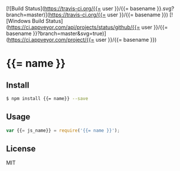[![Build Status](https://travis-ci.org/{{= user }}/{{= basename }}.svg?branch=master)](https://travis-ci.org/{{= user }}/{{= basename }})
[![Windows Build Status](https://ci.appveyor.com/api/projects/status/github/{{= user }}/{{= basename }}?branch=master&svg=true)](https://ci.appveyor.com/project/{{= user }}/{{= basename }})
<!-- optional npm version
[![NPM version](https://badge.fury.io/js/{{= name }}.svg)](http://badge.fury.io/js/{{= name }})
-->
<!-- optional npm downloads
[![npm module downloads per month](http://img.shields.io/npm/dm/{{= name }}.svg)](https://www.npmjs.org/package/{{= name }})
-->
<!-- optional dependency status
[![Dependency Status](https://david-dm.org/{{= user }}/{{= basename }}.svg)](https://david-dm.org/{{= user }}/{{= basename }})
-->

# {{= name }}

<!-- description -->

## Install

```sh
$ npm install {{= name}} --save
```

## Usage

```js
var {{= js_name}} = require('{{= name }}');
```

## License

MIT
